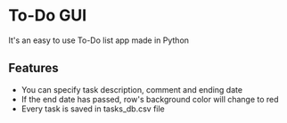 # To-Do GUI
It's an easy to use To-Do list app made in Python
## Features
- You can specify task description, comment and ending date
- If the end date has passed, row's background color will change to red
- Every task is saved in tasks_db.csv file
